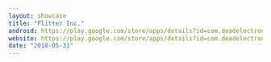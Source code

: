 ```yaml
---
layout: showcase
title: "Flitter Inc."
android: https://play.google.com/store/apps/details?id=com.deadelectronstudios.flitterinc
website: https://play.google.com/store/apps/details?id=com.deadelectronstudios.flitterinc
date: "2018-05-31"
---
```

